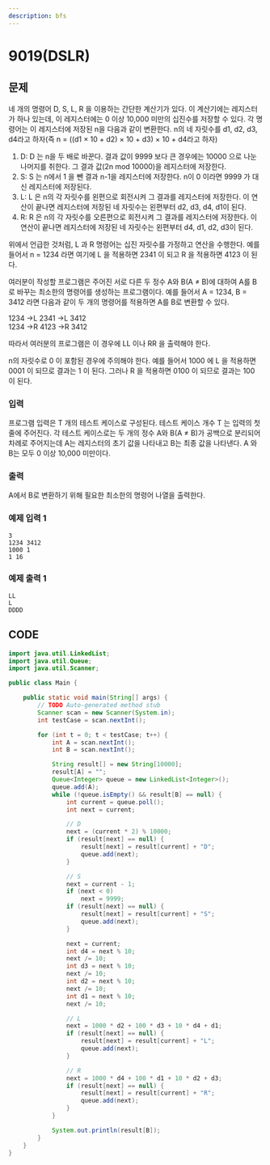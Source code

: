 ```yaml
---
description: bfs
---
```


# 9019\(DSLR\)

## 문제

네 개의 명령어 D, S, L, R 을 이용하는 간단한 계산기가 있다. 이 계산기에는 레지스터가 하나 있는데, 이 레지스터에는 0 이상 10,000 미만의 십진수를 저장할 수 있다. 각 명령어는 이 레지스터에 저장된 n을 다음과 같이 변환한다. n의 네 자릿수를 d1, d2, d3, d4라고 하자\(즉 n = \(\(d1 × 10 + d2\) × 10 + d3\) × 10 + d4라고 하자\)

1. D: D 는 n을 두 배로 바꾼다. 결과 값이 9999 보다 큰 경우에는 10000 으로 나눈 나머지를 취한다. 그 결과 값\(2n mod 10000\)을 레지스터에 저장한다.
2. S: S 는 n에서 1 을 뺀 결과 n-1을 레지스터에 저장한다. n이 0 이라면 9999 가 대신 레지스터에 저장된다.
3. L: L 은 n의 각 자릿수를 왼편으로 회전시켜 그 결과를 레지스터에 저장한다. 이 연산이 끝나면 레지스터에 저장된 네 자릿수는 왼편부터 d2, d3, d4, d1이 된다.
4. R: R 은 n의 각 자릿수를 오른편으로 회전시켜 그 결과를 레지스터에 저장한다. 이 연산이 끝나면 레지스터에 저장된 네 자릿수는 왼편부터 d4, d1, d2, d3이 된다.

위에서 언급한 것처럼, L 과 R 명령어는 십진 자릿수를 가정하고 연산을 수행한다. 예를 들어서 n = 1234 라면 여기에 L 을 적용하면 2341 이 되고 R 을 적용하면 4123 이 된다.

여러분이 작성할 프로그램은 주어진 서로 다른 두 정수 A와 B\(A ≠ B\)에 대하여 A를 B로 바꾸는 최소한의 명령어를 생성하는 프로그램이다. 예를 들어서 A = 1234, B = 3412 라면 다음과 같이 두 개의 명령어를 적용하면 A를 B로 변환할 수 있다.

1234 →L 2341 →L 3412  
1234 →R 4123 →R 3412

따라서 여러분의 프로그램은 이 경우에 LL 이나 RR 을 출력해야 한다.

n의 자릿수로 0 이 포함된 경우에 주의해야 한다. 예를 들어서 1000 에 L 을 적용하면 0001 이 되므로 결과는 1 이 된다. 그러나 R 을 적용하면 0100 이 되므로 결과는 100 이 된다.

### 입력

프로그램 입력은 T 개의 테스트 케이스로 구성된다. 테스트 케이스 개수 T 는 입력의 첫 줄에 주어진다. 각 테스트 케이스로는 두 개의 정수 A와 B\(A ≠ B\)가 공백으로 분리되어 차례로 주어지는데 A는 레지스터의 초기 값을 나타내고 B는 최종 값을 나타낸다. A 와 B는 모두 0 이상 10,000 미만이다.

### 출력

A에서 B로 변환하기 위해 필요한 최소한의 명령어 나열을 출력한다.

### 예제 입력 1

```text
3
1234 3412
1000 1
1 16
```

### 예제 출력 1

```text
LL
L
DDDD
```

## CODE

```java
import java.util.LinkedList;
import java.util.Queue;
import java.util.Scanner;

public class Main {

	public static void main(String[] args) {
		// TODO Auto-generated method stub
		Scanner scan = new Scanner(System.in);
		int testCase = scan.nextInt();

		for (int t = 0; t < testCase; t++) {
			int A = scan.nextInt();
			int B = scan.nextInt();

			String result[] = new String[10000];
			result[A] = "";
			Queue<Integer> queue = new LinkedList<Integer>();
			queue.add(A);
			while (!queue.isEmpty() && result[B] == null) {
				int current = queue.poll();
				int next = current;

				// D
				next = (current * 2) % 10000;
				if (result[next] == null) {
					result[next] = result[current] + "D";
					queue.add(next);
				}

				// S
				next = current - 1;
				if (next < 0)
					next = 9999;
				if (result[next] == null) {
					result[next] = result[current] + "S";
					queue.add(next);
				}

				next = current;
				int d4 = next % 10;
				next /= 10;
				int d3 = next % 10;
				next /= 10;
				int d2 = next % 10;
				next /= 10;
				int d1 = next % 10;
				next /= 10;

				// L
				next = 1000 * d2 + 100 * d3 + 10 * d4 + d1;
				if (result[next] == null) {
					result[next] = result[current] + "L";
					queue.add(next);
				}

				// R
				next = 1000 * d4 + 100 * d1 + 10 * d2 + d3;
				if (result[next] == null) {
					result[next] = result[current] + "R";
					queue.add(next);
				}
			}

			System.out.println(result[B]);
		}
	}
}
```

